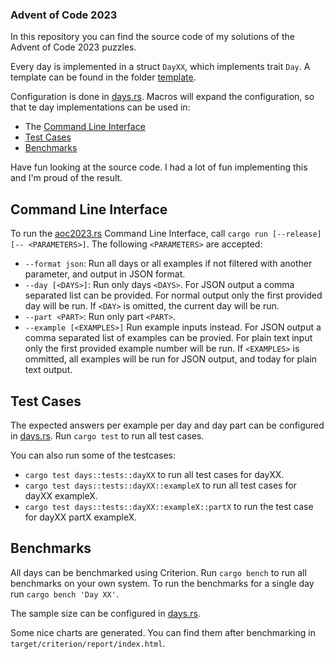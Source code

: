 ### Advent of Code 2023

In this repository you can find the source code of my solutions of the Advent of Code 2023 puzzles.

Every day is implemented in a struct `DayXX`, which implements trait `Day`. A template can be found in the folder [template](template).

Configuration is done in [days.rs](src/days.rs). Macros will expand the configuration, so that te day implementations can be used in:
* The [Command Line Interface](#command-line-interface)
* [Test Cases](#test-cases)
* [Benchmarks](#benchmarks)

Have fun looking at the source code. I had a lot of fun implementing this and I'm proud of the result.

## Command Line Interface

To run the [aoc2023.rs](src/bin/aoc2023.rs) Command Line Interface, call `cargo run [--release] [-- <PARAMETERS>]`. The following `<PARAMETERS>` are accepted:
* `--format json`:          Run all days or all examples if not filtered with another parameter, and output in JSON format.
* `--day [<DAYS>]`:         Run only days `<DAYS>`. For JSON output a comma separated list can be provided. For normal output
                            only the first provided day will be run. If `<DAY>` is omitted, the current day will be run.
* `--part <PART>`:          Run only part `<PART>`.
* `--example [<EXAMPLES>]`  Run example inputs instead. For JSON output a comma separated list of examples can be provied. For
                            plain text input only the first provided example number will be run. If `<EXAMPLES>` is ommitted, all
                            examples will be run for JSON output, and today for plain text output.

## Test Cases

The expected answers per example per day and day part can be configured in [days.rs](src/days.rs). Run `cargo test` to run all test cases.

You can also run some of the testcases:
* `cargo test days::tests::dayXX` to run all test cases for dayXX.
* `cargo test days::tests::dayXX::exampleX` to run all test cases for dayXX exampleX.
* `cargo test days::tests::dayXX::exampleX::partX` to run the test case for dayXX partX exampleX.

## Benchmarks

All days can be benchmarked using Criterion. Run `cargo bench` to run all benchmarks on your own system.
To run the benchmarks for a single day run `cargo bench 'Day XX'`.

The sample size can be configured in [days.rs](src/days.rs).

Some nice charts are generated. You can find them after benchmarking in `target/criterion/report/index.html`.
